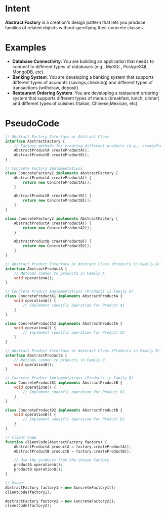 # Intent
**Abstract Factory** is a creation's design pattern that lets you produce families of related objects without specifying their concrete classes.

# Examples

- **Database Connectivity**: You are building an application that needs to connect to different types of databases (e.g., MySQL, PostgreSQL, MongoDB, etc).
- **Banking System**: You are developing a banking system that supports different types of accounts (savings,checking) and different types of transactions (withdraw, deposit)
- **Restaurant Ordering System**: You are developing a restaurant ordering system that supports different types of menus (breakfast, lunch, dinner) and different types of cuisines (Italian, Chinese,Mexican, etc)

# PseudoCode
```php
// Abstract Factory Interface or Abstract Class
interface AbstractFactory {
    // Factory methods for creating different products (e.g., createProductA, createProductB)
    AbstractProductA createProductA();
    AbstractProductB createProductB();
}

// Concrete Factory Implementations
class ConcreteFactory1 implements AbstractFactory {
    AbstractProductA createProductA() {
        return new ConcreteProductA1();
    }

    AbstractProductB createProductB() {
        return new ConcreteProductB1();
    }
}

class ConcreteFactory2 implements AbstractFactory {
    AbstractProductA createProductA() {
        return new ConcreteProductA2();
    }

    AbstractProductB createProductB() {
        return new ConcreteProductB2();
    }
}

// Abstract Product Interface or Abstract Class (Products in Family A)
interface AbstractProductA {
    // Methods common to products in Family A
    void operationA();
}

// Concrete Product Implementations (Products in Family A)
class ConcreteProductA1 implements AbstractProductA {
    void operationA() {
        // Implement specific operation for Product A1
    }
}

class ConcreteProductA2 implements AbstractProductA {
    void operationA() {
        // Implement specific operation for Product A2
    }
}

// Abstract Product Interface or Abstract Class (Products in Family B)
interface AbstractProductB {
    // Methods common to products in Family B
    void operationB();
}

// Concrete Product Implementations (Products in Family B)
class ConcreteProductB1 implements AbstractProductB {
    void operationB() {
        // Implement specific operation for Product B1
    }
}

class ConcreteProductB2 implements AbstractProductB {
    void operationB() {
        // Implement specific operation for Product B2
    }
}

// Client Code
function clientCode(AbstractFactory factory) {
    AbstractProductA productA = factory.createProductA();
    AbstractProductB productB = factory.createProductB();

    // Use the products from the chosen factory
    productA.operationA();
    productB.operationB();
}

// Usage
AbstractFactory factory1 = new ConcreteFactory1();
clientCode(factory1);

AbstractFactory factory2 = new ConcreteFactory2();
clientCode(factory2);

```